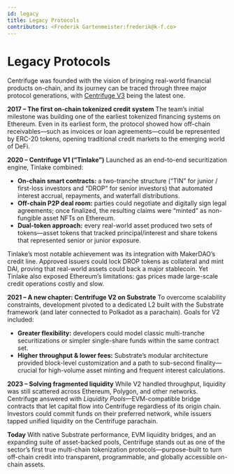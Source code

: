 ```yaml
---
id: legacy
title: Legacy Protocols
contributors: <Frederik Gartenmeister:frederik@k-f.co>
---
```


# Legacy Protocols
Centrifuge was founded with the vision of bringing real-world financial products on-chain, and its journey can be traced through three major protocol generations, with [Centrifuge V3](/developer) being the latest one.

**2017 – The first on-chain tokenized credit system**
The team’s initial milestone was building one of the earliest tokenized financing systems on Ethereum. Even in its earliest form, the protocol showed how off-chain receivables—such as invoices or loan agreements—could be represented by ERC-20 tokens, opening traditional credit markets to the emerging world of DeFi.

**2020 – Centrifuge V1 (“Tinlake”)**
Launched as an end-to-end securitization engine, Tinlake combined:

* **On-chain smart contracts:** a two-tranche structure (“TIN” for junior / first-loss investors and “DROP” for senior investors) that automated interest accrual, repayments, and waterfall distributions.
* **Off-chain P2P deal room:** parties could negotiate and digitally sign legal agreements; once finalized, the resulting claims were “minted” as non-fungible asset NFTs on Ethereum.
* **Dual-token approach:** every real-world asset produced two sets of tokens—asset tokens that tracked principal/interest and share tokens that represented senior or junior exposure.

Tinlake’s most notable achievement was its integration with MakerDAO’s credit line. Approved issuers could lock DROP tokens as collateral and mint DAI, proving that real-world assets could back a major stablecoin. Yet Tinlake also exposed Ethereum’s limitations: gas prices made large-scale credit operations costly and slow.

**2021 – A new chapter: Centrifuge V2 on Substrate**
To overcome scalability constraints, development pivoted to a dedicated L2 built with the Substrate framework (and later connected to Polkadot as a parachain). Goals for V2 included:

* **Greater flexibility:** developers could model classic multi-tranche securitizations or simpler single-share funds within the same contract set.
* **Higher throughput & lower fees:** Substrate’s modular architecture provided block-level customization and a path to sub-second finality—crucial for high-volume asset minting and frequent interest calculations.

**2023 – Solving fragmented liquidity**
While V2 handled throughput, liquidity was still scattered across Ethereum, Polygon, and other networks. Centrifuge answered with *Liquidity Pools*—EVM-compatible bridge contracts that let capital flow into Centrifuge regardless of its origin chain. Investors could commit funds on their preferred network, while issuers tapped unified liquidity on the Centrifuge parachain.

**Today**
With native Substrate performance, EVM liquidity bridges, and an expanding suite of asset-backed pools, Centrifuge stands out as one of the sector’s first true multi-chain tokenization protocols—purpose-built to turn off-chain credit into transparent, programmable, and globally accessible on-chain assets.
